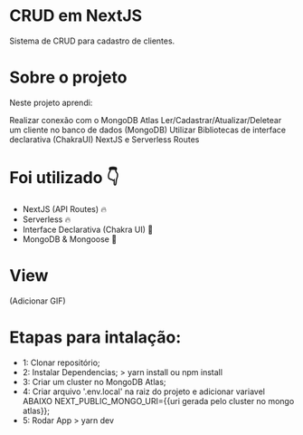 # CRUD em NextJS

Sistema de CRUD para cadastro de clientes.

# Sobre o projeto

Neste projeto aprendi:

Realizar conexão com o MongoDB Atlas
Ler/Cadastrar/Atualizar/Deletear um cliente no banco de dados (MongoDB)
Utilizar Bibliotecas de interface declarativa (ChakraUI)
NextJS e Serverless Routes

# Foi utilizado 👇

- NextJS (API Routes) 🔥
- Serverless 🔥
- Interface Declarativa (Chakra UI) 📸
- MongoDB & Mongoose 💚

# View
(Adicionar GIF)

# Etapas para intalação:

- 1: Clonar repositório;
- 2: Instalar Dependencias;
      > yarn install ou npm install
- 3: Criar um cluster no MongoDB Atlas;
- 4: Criar arquivo '.env.local' na raiz do projeto e adicionar variavel ABAIXO
      NEXT_PUBLIC_MONGO_URI={{uri gerada pelo cluster no mongo atlas}};
- 5: Rodar App
      > yarn dev
